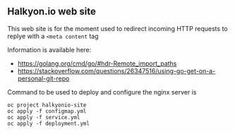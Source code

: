 ## Halkyon.io web site

This web site is for the moment used to redirect incoming HTTP requests to replye with a `<meta content` tag

Information is available here:
- https://golang.org/cmd/go/#hdr-Remote_import_paths
- https://stackoverflow.com/questions/26347516/using-go-get-on-a-personal-git-repo

Command to be used to deploy and configure the nginx server is 

```
oc project halkyonio-site
oc apply -f configmap.yml
oc apply -f service.yml
oc apply -f deployment.yml
```

